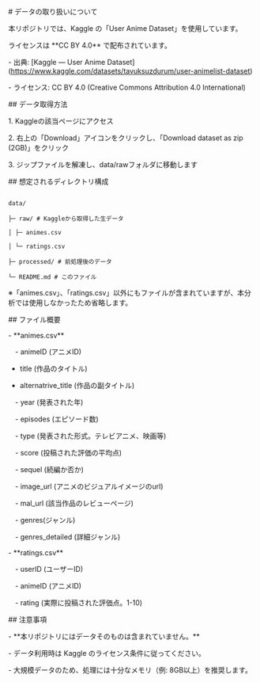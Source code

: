\# データの取り扱いについて



本リポジトリでは、Kaggle の「User Anime Dataset」を使用しています。  

ライセンスは \*\*CC BY 4.0\*\* で配布されています。



\- 出典: \[Kaggle — User Anime Dataset](https://www.kaggle.com/datasets/tavuksuzdurum/user-animelist-dataset)  

\- ライセンス: CC BY 4.0 (Creative Commons Attribution 4.0 International)



\## データ取得方法



1\. Kaggleの該当ページにアクセス  



2\. 右上の「Download」アイコンをクリックし、「Download dataset as zip (2GB)」をクリック 



3\. ジップファイルを解凍し、data/rawフォルダに移動します



\## 想定されるディレクトリ構成



```

data/

├─ raw/ # Kaggleから取得した生データ

│ ├─ animes.csv

│ └─ ratings.csv

├─ processed/ # 前処理後のデータ

└─ README.md # このファイル

```

※「animes.csv」、「ratings.csv」以外にもファイルが含まれていますが、本分析では使用しなかったため省略します。



\## ファイル概要



\- \*\*animes.csv\*\*
  
　- animeID (アニメID)

  - title (作品のタイトル)

  - alternatrive_title (作品の副タイトル)

　- year (発表された年)

　- episodes (エピソード数)

　- type (発表された形式。テレビアニメ、映画等)

　- score (投稿された評価の平均点)

　- sequel (続編か否か)

　- image_url (アニメのビジュアルイメージのurl)

　- mal_url (該当作品のレビューページ)

　- genres(ジャンル)

　- genres_detailed (詳細ジャンル)  





\- \*\*ratings.csv\*\*  

　- userID (ユーザーID)

　- animeID (アニメID)

　- rating (実際に投稿された評価点。1-10)




\## 注意事項

\- \*\*本リポジトリにはデータそのものは含まれていません。\*\*  

\- データ利用時は Kaggle のライセンス条件に従ってください。  

\- 大規模データのため、処理には十分なメモリ（例: 8GB以上）を推奨します。  











